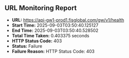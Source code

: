 ## URL Monitoring Report

- **URL:** https://api-gw1-prod1.fisglobal.com/gw/v1/health
- **Start Time:** 2025-09-03T03:50:40.125127
- **End Time:** 2025-09-03T03:50:40.528502
- **Total Time Taken:** 0.403375 seconds
- **HTTP Status Code:** 403
- **Status:** Failure
- **Failure Reason:** HTTP Status Code: 403
